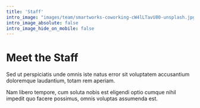 ```yaml
---
title: 'Staff'
intro_image: "images/team/smartworks-coworking-cW4lLTavU80-unsplash.jpg"
intro_image_absolute: false
intro_image_hide_on_mobile: false
---
```


# Meet the Staff

Sed ut perspiciatis unde omnis iste natus error sit voluptatem accusantium doloremque laudantium, totam rem aperiam.

Nam libero tempore, cum soluta nobis est eligendi optio cumque nihil impedit quo facere possimus, omnis voluptas assumenda est.


